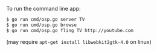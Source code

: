 To run the command line app:

```bash
$ go run cmd/osp.go server TV
$ go run cmd/osp.go browse
$ go run cmd/osp.go fling TV http://youtube.com

```
(may require `apt-get install libwebkit2gtk-4.0` on linux)

